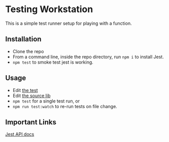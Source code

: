 # Testing Workstation

This is a simple test runner setup for playing with a function.

## Installation

* Clone the repo
* From a command line, inside the repo directory, run `npm i` to install Jest.
* `npm test` to smoke test jest is working.

## Usage

* Edit [the test](./src/lib.test.js)
* Edit [the source lib](./src/lib.js)
* `npm test` for a single test run, or 
* `npm run test:watch` to re-run tests on file change.


## Important Links

[Jest API docs](https://jestjs.io/docs/api)
